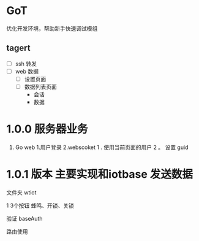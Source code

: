# GoT
  优化开发环境，帮助新手快速调试模组

## tagert

- [ ] ssh 转发 
- [ ] web 数据
   - [ ] 设置页面
   - [ ] 数据列表页面
       - 会话
       - 数据 




#  1.0.0 服务器业务

  1. Go web 
     1.用户登录
     2.webscoket 
           1 . 使用当前页面的用户
           2 。 设置 guid  

# 1.0.1 版本 主要实现和iotbase 发送数据
  文件夹 wtiot 

  1 3个按钮 蜂鸣、开锁、关锁

验证 baseAuth
     
 路由使用 





